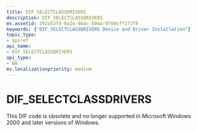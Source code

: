 ```yaml
---
title: DIF_SELECTCLASSDRIVERS
description: DIF_SELECTCLASSDRIVERS
ms.assetid: 392a52f4-8a2e-464c-b04a-9760cff172f0
keywords: ["DIF_SELECTCLASSDRIVERS Device and Driver Installation"]
topic_type:
- apiref
api_name:
- DIF_SELECTCLASSDRIVERS
api_type:
- NA
ms.localizationpriority: medium
---
```


# DIF_SELECTCLASSDRIVERS


This DIF code is obsolete and no longer supported in Microsoft Windows 2000 and later versions of Windows.

 

 






